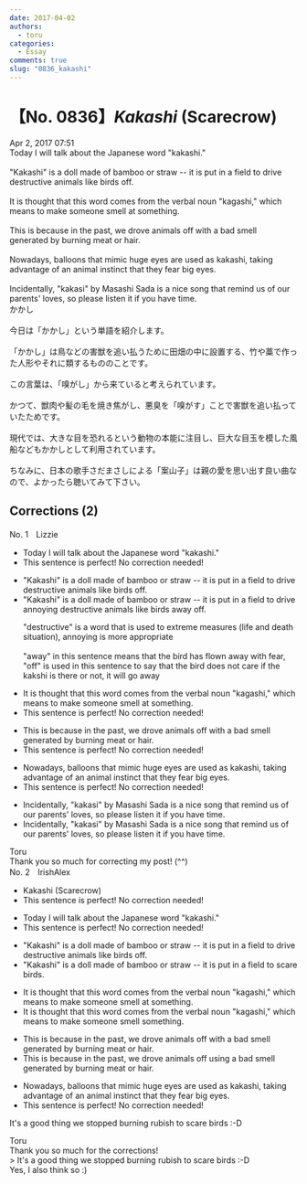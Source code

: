 ```yaml
---
date: 2017-04-02
authors:
  - toru
categories:
  - Essay
comments: true
slug: "0836_kakashi"
---
```


# 【No. 0836】<strong><em>Kakashi</em></strong> (Scarecrow)
<div class="date">Apr 2, 2017 07:51</div>
<div id="post"><div id="body_show_ori">
Today I will talk about the Japanese word "kakashi."<br/><br/>"Kakashi" is a doll made of bamboo or straw -- it is put in a field to drive destructive animals like birds off. <br/><br/>It is thought that this word comes from the verbal noun "kagashi," which means to make someone smell at something.<br/><br/>This is because in the past, we drove animals off with a bad smell generated by burning meat or hair.<br/><br/>Nowadays, balloons that mimic huge eyes are used as kakashi, taking advantage of an animal instinct that they fear big eyes.<br/><br/>Incidentally, "kakasi" by Masashi Sada is a nice song that remind us of our parents' loves, so please listen it if you have time.
</div></div>

<!-- more -->

<div id="post_ja"><div id="body_show_mo">
かかし<br/><br/>今日は「かかし」という単語を紹介します。<br/><br/>「かかし」は鳥などの害獣を追い払うために田畑の中に設置する、竹や藁で作った人形やそれに類するもののことです。<br/><br/>この言葉は、「嗅がし」から来ていると考えられています。<br/><br/>かつて、獣肉や髪の毛を焼き焦がし、悪臭を「嗅がす」ことで害獣を追い払っていたためです。<br/><br/>現代では、大きな目を恐れるという動物の本能に注目し、巨大な目玉を模した風船などもかかしとして利用されています。<br/><br/>ちなみに、日本の歌手さだまさしによる「案山子」は親の愛を思い出す良い曲なので、よかったら聴いてみて下さい。
</div></div>

## Corrections (2)
<div id="block"><div class="first_name"> No. 1　<span class="just_name">Lizzie</span></div><div id="block2">
<ul class="correction_field">
<li class="incorrect">Today I will talk about the Japanese word "kakashi."</li>
<li class="corrected perfect">This sentence is perfect! No correction needed!</li>
</ul>
<ul class="correction_field">
<li class="incorrect">"Kakashi" is a doll made of bamboo or straw -- it is put in a field to drive destructive animals like birds off.</li>
<li class="corrected correct">
"Kakashi" is a doll made of bamboo or straw -- it is put in a field to drive <span class="f_red">annoying</span> <span class="sline">destructive</span> animals like birds <span class="f_red">away</span> <span class="sline">off</span>.
<p class="correction_comment">"destructive" is a word that is used to extreme measures (life and death situation), annoying is more appropriate<br/><br/>"away" in this sentence means that the bird has flown away with fear, "off" is used in this sentence to say that the bird does not care if the kakshi is there or not, it will go away</p>
</li>
</ul>
<ul class="correction_field">
<li class="incorrect">It is thought that this word comes from the verbal noun "kagashi," which means to make someone smell at something.</li>
<li class="corrected perfect">This sentence is perfect! No correction needed!</li>
</ul>
<ul class="correction_field">
<li class="incorrect">This is because in the past, we drove animals off with a bad smell generated by burning meat or hair.</li>
<li class="corrected perfect">This sentence is perfect! No correction needed!</li>
</ul>
<ul class="correction_field">
<li class="incorrect">Nowadays, balloons that mimic huge eyes are used as kakashi, taking advantage of an animal instinct that they fear big eyes.</li>
<li class="corrected perfect">This sentence is perfect! No correction needed!</li>
</ul>
<ul class="correction_field">
<li class="incorrect">Incidentally, "kakasi" by Masashi Sada is a nice song that remind us of our parents' loves, so please listen it if you have time.</li>
<li class="corrected correct">
Incidentally, "kakasi" by Masashi Sada is a nice song that remind us of our parents' love<span class="sline">s</span>, so please listen it if you have time.
</li>
</ul>
</div><div class="name"><span class="just_name">Toru</span><br>
Thank you so much for correcting my post! (^^)
</div>
</div>
<div id="block"><div class="first_name"> No. 2　<span class="just_name">IrishAlex</span></div><div id="block2">
<ul class="correction_field">
<li class="incorrect">Kakashi (Scarecrow)</li>
<li class="corrected perfect">This sentence is perfect! No correction needed!</li>
</ul>
<ul class="correction_field">
<li class="incorrect">Today I will talk about the Japanese word "kakashi."</li>
<li class="corrected perfect">This sentence is perfect! No correction needed!</li>
</ul>
<ul class="correction_field">
<li class="incorrect">"Kakashi" is a doll made of bamboo or straw -- it is put in a field to drive destructive animals like birds off.</li>
<li class="corrected correct">
"Kakashi" is a doll made of bamboo or straw -- it is put in a field to <span class="f_blue">scare birds</span>.
</li>
</ul>
<ul class="correction_field">
<li class="incorrect">It is thought that this word comes from the verbal noun "kagashi," which means to make someone smell at something.</li>
<li class="corrected correct">
It is thought that this word comes from the verbal noun "kagashi," which means to make someone smell something.
</li>
</ul>
<ul class="correction_field">
<li class="incorrect">This is because in the past, we drove animals off with a bad smell generated by burning meat or hair.</li>
<li class="corrected correct">
This is because in the past, we drove animals off <span class="f_blue">using </span>a bad smell generated by burning meat or hair.
</li>
</ul>
<ul class="correction_field">
<li class="incorrect">Nowadays, balloons that mimic huge eyes are used as kakashi, taking advantage of an animal instinct that they fear big eyes.</li>
<li class="corrected perfect">This sentence is perfect! No correction needed!</li>
</ul>
<p class="comment_small">
 It's a good thing we stopped burning rubish to scare birds :-D
</p>

</div><div class="name"><span class="just_name">Toru</span><br>
Thank you so much for the corrections!<br/>&gt; It's a good thing we stopped burning rubish to scare birds :-D<br/>Yes, I also think so :)
</div>
</div>
